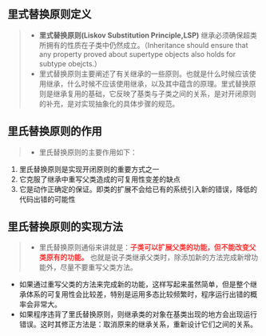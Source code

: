 ##  里式替换原则定义
> * **里式替换原则(Liskov Substitution Principle,LSP)** 继承必须确保超类所拥有的性质在子类中仍然成立。（Inheritance should ensure that any property proved about supertype objects also holds for subtype obejcts.）
> * 里式替换原则主要阐述了有关继承的一些原则。也就是什么时候应该使用继承，什么时候不应该使用继承，以及其中蕴含的原理。里式替换原则是继承复用的基础，它反映了基类与子类之间的关系，是对开闭原则的补充，是对实现抽象化的具体步骤的规范。
## 里氏替换原则的作用
> * 里氏替换原则的主要作用如下：
1. 里氏替换原则是实现开闭原则的重要方式之一
2. 它克服了继承中重写父类造成的可复用性变差的缺点
3. 它是动作正确定的保证。即类的扩展不会给已有的系统引入新的错误，降低的代码出错的可能性
## 里氏替换原则的实现方法
> * 里氏替换原则通俗来讲就是：**<font color='#FF3030'>子类可以扩展父类的功能，但不能改变父类原有的功能。</font>** 也就是说子类继承父类时，除添加新的方法完成新增功能外，尽量不要重写父类方法。
* 如果通过重写父类的方法来完成新的功能，这样写起来虽然简单，但是整个继承体系的可复用性会比较差，特别是运用多态比较频繁时，程序运行出错的概率会非常大。
* 如果程序违背了里氏替换原则，则继承类的对象在基类出现的地方会出现运行错误。这时其修正方法是：取消原来的继承关系，重新设计它们之间的关系。

